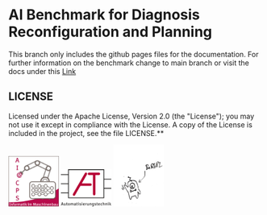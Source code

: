 # AI Benchmark for Diagnosis Reconfiguration and Planning

This branch only includes the github pages files for the documentation. 
For further information on the benchmark change to main branch or visit the docs under this [Link](https://j-ehrhardt.github.io/benchmark-for-diagnosis-reconf-planning/docs/general/berfipl_intro.html)

## LICENSE

Licensed under the Apache License, Version 2.0 (the "License"); you may not use it except in compliance with the License. A copy of the License is included in the project, see the file LICENSE.**


<img src="./images/IMB.png" alt="logo" width="100"/> <img src="./images/aut.png" alt="logo" width="100"/> <img src="./images/BeRfiPl.jpeg" alt="hello" width="100"/>
